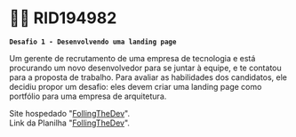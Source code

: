 

# 👨‍💻 RID194982

**`Desafio 1 - Desenvolvendo uma landing page`**

Um gerente de recrutamento de uma empresa de tecnologia e está procurando um novo desenvolvedor para se juntar à equipe, e te contatou para a proposta de trabalho. Para avaliar as habilidades dos candidatos, ele decidiu propor um desafio: eles devem criar uma landing page como portfólio para uma empresa de arquitetura. 

Site hospedado "[FollingTheDev](https://desafiotradicaoemarquitetura.netlify.app)". <br> 
Link da Planilha "[FollingTheDev](https://docs.google.com/spreadsheets/d/1bFinMnRlDIlo66azQgOdU8c-3ZwcdfmrpaTDFONnbSQ/edit?gid=0#gid=0)".



